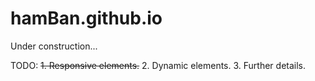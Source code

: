 # hamBan.github.io
Under construction...

TODO:
  ~~1. Responsive elements.~~
  2. Dynamic elements.
  3. Further details.
